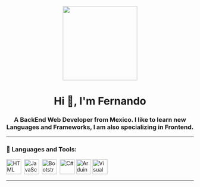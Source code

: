 
<div id="header" align="center">
    <img src="" width="200" />
    <h1 align="center">Hi 👋, I'm Fernando</h1>
    <h3 align="center">A BackEnd Web Developer from Mexico. I like to learn new Languages and Frameworks, I am also specializing in Frontend.</h3>
</div>


---


<div align="left">
    <h3>🔨 Languages and Tools:</h3>
    <div>
        <img src="" title="HTML5" alt="HTML" width="40" height="40"/>&nbsp;
        <img src="" title="JavaScript" alt="JavaScript" width="40" height="40"/>&nbsp;
        <img src="" title="Bootstrap" alt="Bootstrap" width="40" height="40"/>&nbsp;
        <img src="" title="C#" alt="C#" width="40" height="40"/>
      <img src="" title="Arduino" alt="Arduino" width="40" height="40"/>
      <img src="" title="Visual Code" alt="Visual Code" width="40" height="40"/>
      </div>
</div>

---
